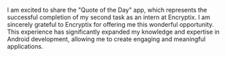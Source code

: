 I am excited to share the "Quote of the Day" app, which represents the successful completion of my second task as an intern at Encryptix. I am sincerely grateful to Encryptix for offering me this wonderful opportunity. This experience has significantly expanded my knowledge and expertise in Android development, allowing me to create engaging and meaningful applications.
